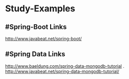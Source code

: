 # Study-Examples

#Spring-Boot Links
----------------------------
http://www.javabeat.net/spring-boot/


#Spring Data Links
----------------------------------------
http://www.baeldung.com/spring-data-mongodb-tutorial
.
http://www.javabeat.net/spring-data-mongodb-tutorial/
